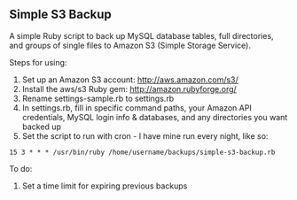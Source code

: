 Simple S3 Backup
----------------

A simple Ruby script to back up MySQL database tables, full directories, and groups of single files to Amazon S3 (Simple Storage Service).

Steps for using:

1. Set up an Amazon S3 account: <http://aws.amazon.com/s3/>
2. Install the aws/s3 Ruby gem: <http://amazon.rubyforge.org/>
3. Rename settings-sample.rb to settings.rb
4. In settings.rb, fill in specific command paths, your Amazon API credentials, MySQL login info & databases, and any directories you want backed up
5. Set the script to run with cron - I have mine run every night, like so:

`15 3 * * * /usr/bin/ruby /home/username/backups/simple-s3-backup.rb`


To do:

1. Set a time limit for expiring previous backups

